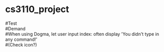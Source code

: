# cs3110_project

#Test  
#Demand   
#When using Dogma, let user input index: often display 'You didn't type in any command!'  
#(Check icon?)  
